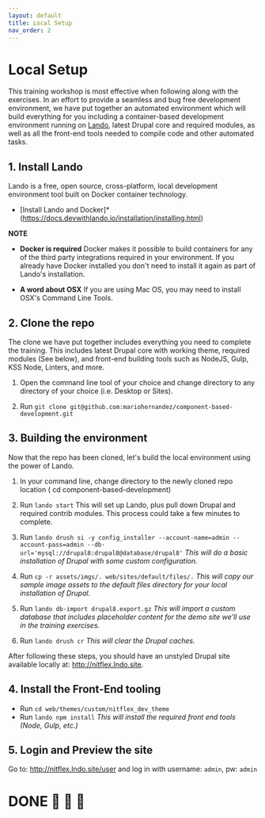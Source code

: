 ```yaml
---
layout: default
title: Local Setup
nav_order: 2
---
```


# Local Setup

This training workshop is most effective when following along with the exercises.  In an effort to provide a seamless and bug free development environment, we have put together an automated environment which will build everything for you including a container-based development environment running on [Lando](https://docs.devwithlando.io/), latest Drupal core and required modules, as well as all the front-end tools needed to compile code and other automated tasks.

## 1. Install Lando

Lando is a free, open source, cross-platform, local development environment tool built on Docker container technology.

* [Install Lando and Docker]*(https://docs.devwithlando.io/installation/installing.html)

**NOTE**
* **Docker is required**
  Docker makes it possible to build containers for any of the third party integrations required in your environment.  If you already have Docker installed you don't need to install it again as part of Lando's installation.

* **A word about OSX**
  If you are using Mac OS, you may need to install OSX's Command Line Tools.

## 2. Clone the repo

The clone we have put together includes everything you need to complete the training.  This includes latest Drupal core with working theme, required modules (See below), and front-end building tools such as NodeJS, Gulp, KSS Node, Linters, and more.

1. Open the command line tool of your choice and change directory to any directory  of your choice (i.e. Desktop or Sites).

2. Run `git clone git@github.com:mariohernandez/component-based-development.git`

## 3. Building the environment

Now that the repo has been cloned, let's build the local environment using the power of Lando.

1. In your command line, change directory to the newly cloned repo location ( cd component-based-development)

2. Run `lando start`
  This will set up Lando, plus pull down Drupal and required contrib modules. This process could take a few minutes to complete.

3. Run
  ```lando drush si -y config_installer --account-name=admin --account-pass=admin --db-url='mysql://drupal8:drupal8@database/drupal8'```
  _This will do a basic installation of Drupal with some custom configuration._

4. Run `cp -r assets/imgs/. web/sites/default/files/.`
  _This will copy our sample image assets to the default files directory for your local installation of Drupal._

5. Run `lando db-import drupal8.export.gz`
  _This will import a custom database that includes placeholder content for the demo site we'll use in the training exercises._

6. Run `lando drush cr`
  _This will clear the Drupal caches._

  After following these steps, you should have an unstyled Drupal site available locally at: http://nitflex.lndo.site.

## 4. Install the Front-End tooling

* Run `cd web/themes/custom/nitflex_dev_theme`
* Run `lando npm install`
  _This will install the required front end tools (Node, Gulp, etc.)_

## 5. Login and Preview the site

Go to: http://nitflex.lndo.site/user and log in with username: `admin`, pw: `admin`

# DONE 🙌 👏 🍺
